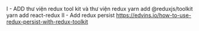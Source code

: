 I - ADD thư viện redux tool kit và thư viện redux
yarn add @reduxjs/toolkit
yarn add react-redux
II - Add redux persist
https://edvins.io/how-to-use-redux-persist-with-redux-toolkit
